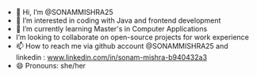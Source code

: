 - 👋 Hi, I’m @SONAMMISHRA25
- 👀 I’m interested in coding with Java and frontend development 
- 🌱 I’m currently learning Master's in Computer Applications
- I’m looking to collaborate on open-source projects for work experience 
- 📫 How to reach me via github account @SONAMMISHRA25 and linkedin : www.linkedin.com/in/sonam-mishra-b940432a3
- 😄 Pronouns: she/her


<!---
SONAMMISHRA25/SONAMMISHRA25 is a ✨ special ✨ repository because its `README.md` (this file) appears on your GitHub profile.
You can click the Preview link to take a look at your changes.
--->
